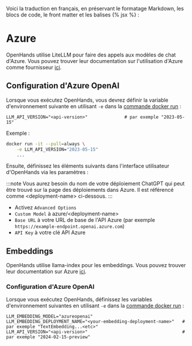 Voici la traduction en français, en préservant le formatage Markdown, les blocs de code, le front matter et les balises {% jsx %} :

# Azure

OpenHands utilise LiteLLM pour faire des appels aux modèles de chat d'Azure. Vous pouvez trouver leur documentation sur l'utilisation d'Azure comme fournisseur [ici](https://docs.litellm.ai/docs/providers/azure).

## Configuration d'Azure OpenAI

Lorsque vous exécutez OpenHands, vous devrez définir la variable d'environnement suivante en utilisant `-e` dans la
[commande docker run](/modules/usage/installation#start-the-app) :

```
LLM_API_VERSION="<api-version>"              # par exemple "2023-05-15"
```

Exemple :
```bash
docker run -it --pull=always \
    -e LLM_API_VERSION="2023-05-15"
    ...
```

Ensuite, définissez les éléments suivants dans l'interface utilisateur d'OpenHands via les paramètres :

:::note
Vous aurez besoin du nom de votre déploiement ChatGPT qui peut être trouvé sur la page des déploiements dans Azure. Il est référencé comme
&lt;deployment-name&gt; ci-dessous.
:::

* Activez `Advanced Options`
* `Custom Model` à azure/&lt;deployment-name&gt;
* `Base URL` à votre URL de base de l'API Azure (par exemple `https://example-endpoint.openai.azure.com`)
* `API Key` à votre clé API Azure

## Embeddings

OpenHands utilise llama-index pour les embeddings. Vous pouvez trouver leur documentation sur Azure [ici](https://docs.llamaindex.ai/en/stable/api_reference/embeddings/azure_openai/).

### Configuration d'Azure OpenAI

Lorsque vous exécutez OpenHands, définissez les variables d'environnement suivantes en utilisant `-e` dans la
[commande docker run](/modules/usage/installation#start-the-app) :

```
LLM_EMBEDDING_MODEL="azureopenai"
LLM_EMBEDDING_DEPLOYMENT_NAME="<your-embedding-deployment-name>"   # par exemple "TextEmbedding...<etc>"
LLM_API_VERSION="<api-version>"                                    # par exemple "2024-02-15-preview"
```
